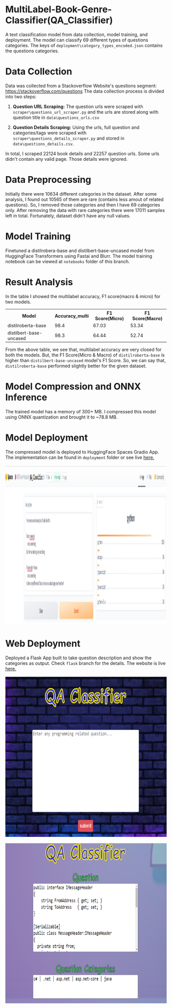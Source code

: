 # MultiLabel-Book-Genre-Classifier(QA_Classifier)

A text classification model from data collection, model training, and deployment.
The model can classify 69 different types of questions categories.
The keys of `deployment\category_types_encoded.json` contains the questions categories.

# Data Collection

Data was collected from a Stackoverflow Website's questions segment: https://stackoverflow.com/questions
The data collection process is divided into two steps:

1. **Question URL Scraping:** The question urls were scraped with `scraper\questions_url_scraper.py` and the urls are stored along with question title in `data\questions_urls.csv`

2. **Question Details Scraping:** Using the urls, full question and categories/tags were scraped with `scraper\questions_details_scraper.py` and stored in `data\questions_details.csv`. 

In total, I scraped 22124 book details and 22257 question urls. Some urls didn't contain any valid page. Those details were ignored. 


# Data Preprocessing

Initially there were 10634 different categories in the dataset. After some analysis, I found out 10565 of them are rare (contains less amout of related questions). So, I removed those categories and then I have 69 categories only. After removing the data with rare categories there were 17011 samples left in total. Fortunately, dataset didn't have any null values.

# Model Training
Finetuned a distilrobera-base and distilbert-base-uncased model from HuggingFace Transformers using Fastai and Blurr. The model training notebook can be viewed at `notebooks` folder of this branch.

# Result Analysis
In the table I showed the multilabel accuracy, F1 score(macro & micro) for two models.
<table>
  <tr>
    <th>Model</th>
    <th>Accuracy_multi</th>
    <th>F1 Score(Micro)</th>
    <th>F1 Score(Macro)</th>
  </tr>
  
  <tr>
    <td>distilroberta-base</td>
    <td>98.4</td>
    <td>67.03</td>
    <td>53.34</td>
  </tr>
  <tr>
    <td>distilbert-base-uncased</td>
    <td>98.3</td>
    <td>64.44</td>
    <td>52.74</td>
  </tr>
</table>

From the above table, we see that, multilabel accuracy are very closed for both the models. But, the F1 Score(Micro & Macro) of `distilroberta-base` is higher than `distilbert-base-uncased` model's F1 Score. So, we can say that, `distilroberta-base` performed slightly better for the given dataset.

# Model Compression and ONNX Inference
The trained model has a memory of 300+ MB. I compressed this model using ONNX quantization and brought it to ~78.8 MB.

# Model Deployment

The compressed model is deployed to HuggingFace Spaces Gradio App. The implementation can be found in `deployment` folder or see live [here.](https://huggingface.co/spaces/MdTanvirHossain/QA_Classifier)

<img src="deployment/gradio_app_2.PNG" alt="Girl in a jacket" style="width:1600px;height:500px;"> </br>


# Web Deployment
Deployed a Flask App built to take question description and show the categories as output. Check `flask` branch for the details. The website is live [here.](https://multilabel-question-category-classifier.onrender.com)
</br></br>
<img src="deployment/flask_app_home.PNG" alt="Girl in a jacket" style="width:1000px;height:500px;"></br></br>
<img src="deployment/flask_app_result.PNG" alt="Girl in a jacket" style="width:1000px;height:500px;">
